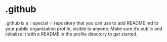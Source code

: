 # .github

.github is a ✨special ✨ repository that you can use to add README.md to your public organization profile, visible to anyone. Make sure it’s public and initialize it with a README in the profile directory to get started.
